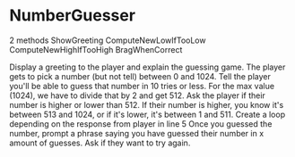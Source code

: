 # NumberGuesser

2 methods
ShowGreeting
ComputeNewLowIfTooLow
ComputeNewHighIfTooHigh
BragWhenCorrect

Display a greeting to the player and explain the guessing game.
The player gets to pick a number (but not tell) between 0 and 1024.
Tell the player you'll be able to guess that number in 10 tries or less.
For the max value (1024), we have to divide that by 2 and get 512.
Ask the player if their number is higher or lower than 512.
If their number is higher, you know it's between 513 and 1024,
or if it's lower, it's between 1 and 511.
Create a loop depending on the response from player in line 5
Once you guessed the number, prompt a phrase saying you have guessed
their number in x amount of guesses.
Ask if they want to try again.

